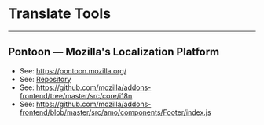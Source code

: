 # Translate Tools

----

## Pontoon — Mozilla's Localization Platform

- See: https://pontoon.mozilla.org/
- See: [Repository](https://github.com/mozilla/pontoon/)
- See: https://github.com/mozilla/addons-frontend/tree/master/src/core/i18n
- See: https://github.com/mozilla/addons-frontend/blob/master/src/amo/components/Footer/index.js
